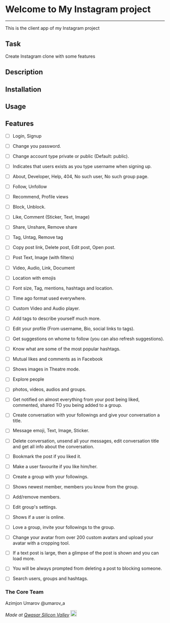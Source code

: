 # Welcome to My Instagram project
***
This is the client app of my Instagram project

## Task
Create Instagram clone with some features

## Description


## Installation


## Usage

## Features
- [ ] Login, Signup

- [ ] Change you password.

- [ ] Change account type private or public (Default: public).

- [ ] Indicates that users exists as you type username when signing up.

- [ ] About, Developer, Help, 404, No such user, No such group page.

- [ ] Follow, Unfollow
- [ ] Recommend, Profile views
- [ ] Block, Unblock.

- [ ] Like, Comment (Sticker, Text, Image)
- [ ] Share, Unshare, Remove share
- [ ] Tag, Untag, Remove tag
- [ ] Copy post link, Delete post, Edit post, Open post.

- [ ] Post Text, Image (with filters)
- [ ] Video, Audio, Link, Document
- [ ] Location with emojis
- [ ] Font size, Tag, mentions, hashtags and location.

- [ ] Time ago format used everywhere.

- [ ] Custom Video and Audio player.

- [ ] Add tags to describe yourself much more.

- [ ] Edit your profile (From username, Bio, social links to tags).

- [ ] Get suggestions on whome to follow (you can also refresh suggestions).

- [ ] Know what are some of the most popular hashtags.

- [ ] Mutual likes and comments as in Facebook 

- [ ] Shows images in Theatre mode.

- [ ] Explore people
- [ ] photos, videos, audios and groups.

- [ ] Get notified on almost everything from your post being liked, commented, shared TO you being added to a group.

- [ ] Create conversation with your followings and give your conversation a title.

- [ ] Message emoji, Text, Image, Sticker.

- [ ] Delete conversation, unsend all your messages, edit conversation title and get all info about the conversation.

- [ ] Bookmark the post if you liked it.

- [ ] Make a user favourite if you like him/her.

- [ ] Create a group with your followings.

- [ ] Shows newest member, members you know from the group.

- [ ] Add/remove members.

- [ ] Edit group's settings.

- [ ] Shows if a user is online.

- [ ] Love a group, invite your followings to the group.

- [ ] Change your avatar from over 200 custom avatars and upload your avatar with a cropping tool.

- [ ] If a text post is large, then a glimpse of the post is shown and you can load more.

- [ ] You will be always prompted from deleting a post to blocking someone.

- [ ] Search users, groups and hashtags.

### The Core Team
Azimjon Umarov
@umarov_a

<span><i>Made at <a href='https://qwasar.io'>Qwasar Silicon Valley</a></i></span>
<span><img alt='Qwasar Silicon Valley Logo' src='https://storage.googleapis.com/qwasar-public/qwasar-logo_50x50.png' width='20px'></span>

